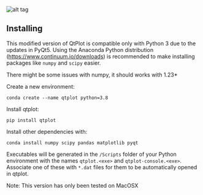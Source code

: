 ![alt tag](screenshot.png)

## Installing

This modified version of QtPlot is compatible only with Python 3 due to the updates in PyQt5. Using the Anaconda Python distribution (https://www.continuum.io/downloads) is recommended to make installing packages like `numpy` and `scipy` easier.

There might be some issues with numpy, it should works with 1.23*

Create a new environment:

`conda create --name qtplot python=3.8`

Install qtplot:

`pip install qtplot`

Install other dependencies with:

`conda install numpy scipy pandas matplotlib pyqt`

Executables will be generated in the `/Scripts` folder of your Python environment with the names `qtplot.<exe>` and `qtplot-console.<exe>`. Associate one of these with `*.dat` files for them to be automatically opened in qtplot.

Note: This version has only been tested on MacOSX
